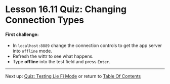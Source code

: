 # Lesson 16.11 Quiz: Changing Connection Types

#### First challenge:
- In `localhost:8889` change the connection controls to get the app server into `offline` mode.
- Refresh the wittr to see what happens.
- Type **offline** into the test field and press `Enter`.

- - -
Next up: [Quiz: Testing Lie Fi Mode](ND024_Part2_Lesson16_12.md) or return to [Table Of Contents](./ND024_TableOfContents.md)
